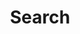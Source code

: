 ---
title: "Search" # in any language you want
layout: "search" # is necessary
# url: "/archive"
# description: "Description for Search"
summary: "Search the pages"
placeholder: "search"
searchHidden: true
---